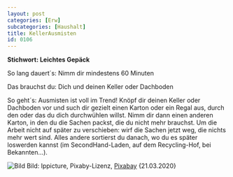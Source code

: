 ```yaml
---
layout: post
categories: [Erw]
subcategories: [Haushalt]
title: KellerAusmisten
id: 0106
---
```

**Stichwort: Leichtes Gepäck**

So lang dauert´s: Nimm dir mindestens 60 Minuten

Das brauchst du: Dich und deinen Keller oder Dachboden

So geht´s: Ausmisten ist voll im Trend! Knöpf dir deinen Keller oder Dachboden vor und such dir gezielt einen Karton oder ein Regal aus, durch den oder das du dich durchwühlen willst. Nimm dir dann einen anderen Karton, in den du die Sachen packst, die du nicht mehr brauchst. Um die Arbeit nicht auf später zu verschieben: wirf die Sachen jetzt weg, die nichts mehr wert sind. Alles andere sortierst du danach, wo du es später loswerden kannst (im SecondHand-Laden, auf dem Recycling-Hof, bei Bekannten...).

![Bild](https://cdn.pixabay.com/photo/2019/11/18/16/44/attic-4635222_1280.jpg)
Bild: Ippicture, Pixaby-Lizenz, [Pixabay](https://pixabay.com/de/photos/dachboden-alt-vergangenheit-4635222/) {21.03.2020}
